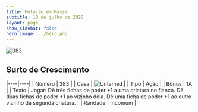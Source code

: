 ```yaml
---
title: Mutação em Massa
subtitle: 10 de julho de 2020
layout: page
show_sidebar: false
hero_image: ../hero.png
---
```


![383](https://cdn.keyforgegame.com/media/card_front/pt/479_383_89G8P7PMGG8_pt.png)

## Surto de Crescimento

|----|----|
| Número | 383 |
| Casa | ![Untamed](https://archonarcana.com/images/thumb/b/bd/Untamed.png/22px-Untamed.png "Indomados") |
| Tipo | Ação |
| Bônus | 1A |
| Texto | Jogar: Dê três fichas de poder +1 a uma criatura no flanco. Dê duas fichas de poder +1 ao vizinho dela. Dê uma ficha de poder +1 ao outro vizinho da segunda criatura. |
| Raridade | Incomum |
